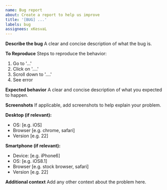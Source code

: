 ```yaml
---
name: Bug report
about: Create a report to help us improve
title: '[BUG] ...'
labels: bug
assignees: xKesvaL
---
```


**Describe the bug**
A clear and concise description of what the bug is.

**To Reproduce**
Steps to reproduce the behavior:

1. Go to '...'
2. Click on '....'
3. Scroll down to '....'
4. See error

**Expected behavior**
A clear and concise description of what you expected to happen.

**Screenshots**
If applicable, add screenshots to help explain your problem.

**Desktop (if relevant):**

- OS: [e.g. iOS]
- Browser [e.g. chrome, safari]
- Version [e.g. 22]

**Smartphone (if relevant):**

- Device: [e.g. iPhone6]
- OS: [e.g. iOS8.1]
- Browser [e.g. stock browser, safari]
- Version [e.g. 22]

**Additional context**
Add any other context about the problem here.
